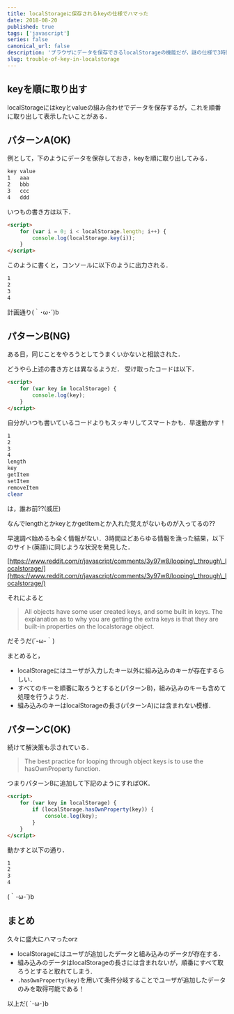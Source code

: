 ```yaml
---
title: localStorageに保存されるkeyの仕様でハマった
date: 2018-08-20
published: true
tags: ['javascript']
series: false
canonical_url: false
description: 'ブラウザにデータを保存できるlocalStorageの機能だが，謎の仕様で3時間ほどハマったのでメモ．'
slug: trouble-of-key-in-localstorage
---
```


## **keyを順に取り出す**

localStorageにはkeyとvalueの組み合わせでデータを保存するが，これを順番に取り出して表示したいことがある．

## **パターンA(OK)**

例として，下のようにデータを保存しておき，keyを順に取り出してみる．

```bash
key value
1   aaa
2   bbb
3   ccc
4   ddd
```

いつもの書き方は以下．
```html
<script>
    for (var i = 0; i < localStorage.length; i++) {
        console.log(localStorage.key(i));
    }
</script>
```

このように書くと，コンソールに以下のように出力される．
```bash
1
2
3
4
```

計画通り(｀･ω･´)b

## **パターンB(NG)**

ある日，同じことをやろうとしてうまくいかないと相談された．

どうやら上述の書き方とは異なるようだ．
受け取ったコードは以下．

```html
<script>
    for (var key in localStorage) {
        console.log(key);
    }
</script>
```

自分がいつも書いているコードよりもスッキリしてスマートかも．早速動かす！

```bash
1
2
3
4
length
key
getItem
setItem
removeItem
clear
```

は，誰お前??(威圧)

なんでlengthとかkeyとかgetItemとか入れた覚えがないものが入ってるの??

早速調べ始めるも全く情報がない．3時間ほどあらゆる情報を漁った結果，以下のサイト(英語)に同じような状況を発見した．

[https://www.reddit.com/r/javascript/comments/3y97w8/looping\_through\_localstorage/](https://www.reddit.com/r/javascript/comments/3y97w8/looping\_through\_localstorage/)

それによると

> All objects have some user created keys, and some built in keys.
>The explanation as to why you are getting the extra keys is that they are built-in properties on the localstorage object.

だそうだ(´-ω-｀)

まとめると，
- localStorageにはユーザが入力したキー以外に組み込みのキーが存在するらしい．
- すべてのキーを順番に取ろうとすると(パターンB)，組み込みのキーも含めて処理を行うようだ．
- 組み込みのキーはlocalStorageの長さ(パターンA)には含まれない模様．

## **パターンC(OK)**
続けて解決策も示されている．

> The best practice for looping through object keys is to use the hasOwnProperty function.

つまりパターンBに追加して下記のようにすればOK．

```html
<script>
    for (var key in localStorage) {
        if (localStorage.hasOwnProperty(key)) {
            console.log(key);
        }
    }
</script>
```

動かすと以下の通り．
```bash
1
2
3
4
```

(｀-ω-´)b

## **まとめ**

久々に盛大にハマったorz

- localStorageにはユーザが追加したデータと組み込みのデータが存在する．
- 組み込みのデータはlocalStorageの長さには含まれないが，順番にすべて取ろうとすると取れてしまう．
- `.hasOwnProperty(key)`を用いて条件分岐することでユーザが追加したデータのみを取得可能である！

以上だ( `･ω･)b
